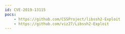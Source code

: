 ```yaml
---
id: CVE-2019-13115
pocs:
    - https://github.com/CSSProject/libssh2-Exploit
    - https://github.com/viz27/Libssh2-Exploit
---
```

